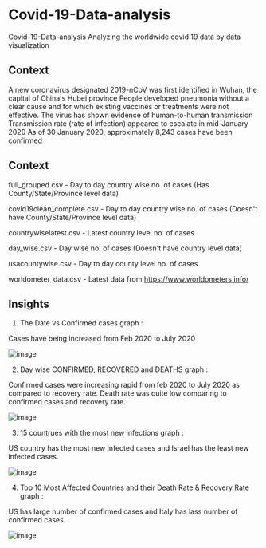 # Covid-19-Data-analysis
Covid-19-Data-analysis
Analyzing the worldwide covid 19 data by data visualization

## Context
A new coronavirus designated 2019-nCoV was first identified in Wuhan, the capital of China's Hubei province People developed pneumonia without a clear cause and for which existing vaccines or treatments were not effective. The virus has shown evidence of human-to-human transmission Transmission rate (rate of infection) appeared to escalate in mid-January 2020 As of 30 January 2020, approximately 8,243 cases have been confirmed

## Context
full_grouped.csv - Day to day country wise no. of cases (Has County/State/Province level data)

covid19clean_complete.csv - Day to day country wise no. of cases (Doesn't have County/State/Province level data)

countrywiselatest.csv - Latest country level no. of cases

day_wise.csv - Day wise no. of cases (Doesn't have country level data)

usacountywise.csv - Day to day county level no. of cases

worldometer_data.csv - Latest data from https://www.worldometers.info/

## Insights
1. The Date vs Confirmed cases graph :

Cases have being increased from Feb 2020 to July 2020

![image](https://github.com/user-attachments/assets/2feaaaa7-06e0-4b88-9095-b64cfcfdc78c)

2. Day wise CONFIRMED, RECOVERED and DEATHS graph :

Confirmed cases were increasing rapid from feb 2020 to July 2020 as compared to recovery rate. Death rate was quite low comparing to confirmed cases and recovery rate.

![image](https://github.com/user-attachments/assets/26138146-2596-4adc-991b-f4aae90a7d8d)

3. 15 countrues with the most new infections graph :

US country has the most new infected cases and Israel has the least new infected cases.

![image](https://github.com/user-attachments/assets/a853481c-5464-43d2-be5d-e6f753b8d9d8)

4. Top 10 Most Affected Countries and their Death Rate & Recovery Rate graph :

US has large number of confirmed cases and Italy has lass number of confirmed cases.

![image](https://github.com/user-attachments/assets/74230de1-a5ab-4d65-9bf1-5f2217bbb300)
